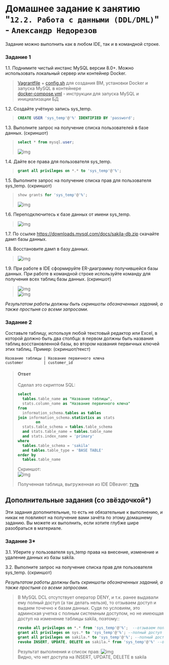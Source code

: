 # Домашнее задание к занятию "`12.2. Работа с данными (DDL/DML)`" - `Александр Недорезов`

Задание можно выполнить как в любом IDE, так и в командной строке.

### Задание 1
1.1. Поднимите чистый инстанс MySQL версии 8.0+. Можно использовать локальный сервер или контейнер Docker.  
> [Vagrantfile](https://github.com/smutosey/sys-netology-hw/blob/main/12-02-ddl-dml/vagrant/Vagrantfile) + [config.sh](https://github.com/smutosey/sys-netology-hw/blob/main/12-02-ddl-dml/vagrant/config.sh) для создания ВМ, установки Docker и запуска MySQL в контейнере  
> [docker-compose.yml](https://github.com/smutosey/sys-netology-hw/blob/main/12-02-ddl-dml/docker-compose.yml) - инструкции для запуска MySQL и инициализации БД   

1.2. Создайте учётную запись sys_temp. 
> ```sql
> CREATE USER 'sys_temp'@'%' IDENTIFIED BY 'password';
> ```  

1.3. Выполните запрос на получение списка пользователей в базе данных. (скриншот)
> ```sql
> select * from mysql.user;
> ```  
> ![img](https://github.com/smutosey/sys-netology-hw/blob/main/12-02-ddl-dml/img/1-03.png)  

1.4. Дайте все права для пользователя sys_temp.   
> ```sql
> grant all privileges on *.* to 'sys_temp'@'%';
> ``` 

1.5. Выполните запрос на получение списка прав для пользователя sys_temp. (скриншот)  
> ```sql
> show grants for 'sys_temp'@'%';
> ``` 
> ![img](https://github.com/smutosey/sys-netology-hw/blob/main/12-02-ddl-dml/img/1-05.png)  

1.6. Переподключитесь к базе данных от имени sys_temp.  
> ![img](https://github.com/smutosey/sys-netology-hw/blob/main/12-02-ddl-dml/img/1-06.png)  

1.7. По ссылке https://downloads.mysql.com/docs/sakila-db.zip скачайте дамп базы данных.  

1.8. Восстановите дамп в базу данных.
> ![img](https://github.com/smutosey/sys-netology-hw/blob/main/12-02-ddl-dml/img/1-08.png)  

1.9. При работе в IDE сформируйте ER-диаграмму получившейся базы данных. При работе в командной строке используйте команду для получения всех таблиц базы данных. (скриншот)  
> ![img](https://github.com/smutosey/sys-netology-hw/blob/main/12-02-ddl-dml/img/1-09.png)  
> ![img](https://github.com/smutosey/sys-netology-hw/blob/main/12-02-ddl-dml/img/1-09-2.png)  


*Результатом работы должны быть скриншоты обозначенных заданий, а также простыня со всеми запросами.*


### Задание 2
Составьте таблицу, используя любой текстовый редактор или Excel, в которой должно быть два столбца: в первом должны быть названия таблиц восстановленной базы, во втором названия первичных ключей этих таблиц. Пример: (скриншот/текст)
```
Название таблицы | Название первичного ключа
customer         | customer_id
```
> #### Ответ
> Сделал это скриптом SQL:  
> ```sql
> select
> 	tables.table_name as "Название таблицы",
> 	stats.column_name as "Название первичного ключа"
> from
> 	information_schema.tables as tables
> join information_schema.statistics as stats
>         on
> 	stats.table_schema = tables.table_schema
> 	and stats.table_name = tables.table_name
> 	and stats.index_name = 'primary'
> where
> 	tables.table_schema = 'sakila'
> 	and tables.table_type = 'BASE TABLE'
> order by
> 	tables.table_name
> ```   
> 
> Скриншот:  
> ![img](https://github.com/smutosey/sys-netology-hw/blob/main/12-02-ddl-dml/img/2-01.png) 
>   
> Полученная таблица, выгруженная из IDE DBeaver: [туть](https://github.com/smutosey/sys-netology-hw/blob/main/12-02-databases/nedorezov_202303121953-1678625633403.csv) 




## Дополнительные задания (со звёздочкой*)
Эти задания дополнительные, то есть не обязательные к выполнению, и никак не повлияют на получение вами зачёта по этому домашнему заданию. Вы можете их выполнить, если хотите глубже шире разобраться в материале.

### Задание 3*
3.1. Уберите у пользователя sys_temp права на внесение, изменение и удаление данных из базы sakila.

3.2. Выполните запрос на получение списка прав для пользователя sys_temp. (скриншот)

*Результатом работы должны быть скриншоты обозначенных заданий, а также простыня со всеми запросами.*

> В MySQL DCL отсутствует оператор DENY, и т.к. ранее выдавали ему полный доступ (а так делать нельзя), то отзываем доступ и выдаем точечно к базам данных. Судя по условиям, это админская учетка с полным системным доступом, но не имеющая доступ на изменение таблицы sakila, поэтому::
> ```sql
> revoke all privileges on *.* from 'sys_temp'@'%';  --отзываем полный доступ
> grant all privileges on sys.* to 'sys_temp'@'%'; --полный доступ к БД sys
> grant all privileges on sakila.* to 'sys_temp'@'%'; --полный доступ к БД sakila  (пока что)
> revoke INSERT, UPDATE, DELETE on sakila.* from 'sys_temp'@'%' --отзываем доступ к внесению, изменению и удалению данных в БД sakila
> ``` 
> Результат выполнения и список прав:
> ![img](https://github.com/smutosey/sys-netology-hw/blob/main/12-02-ddl-dml/img/3-01.png)  
> Видно, что нет доступа на INSERT, UPDATE, DELETE в sakila 